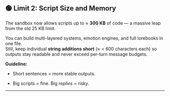 ## 🟢 Limit 2: Script Size and Memory

The sandbox now allows scripts up to ≈ **300 KB** of code — a massive leap from the old 25 KB limit.

You can build multi-layered systems, emotion engines, and full lorebooks in one file.  
Still, keep individual **string additions short** (≈ < 600 characters each) so outputs stay readable and never exceed per-turn message budgets.

**Guideline:**

- Short sentences = more stable outputs.
    
- Big scripts = fine. Big _replies_ = risky.
    

---
